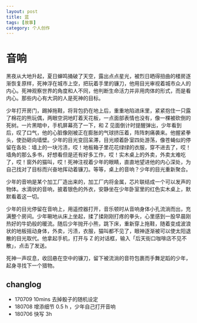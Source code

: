 ```yaml
---
layout: post
title: 蓝
tags: [故事]
category: 个人创作
---
```


# 音响

黑夜从大地升起，夏日蝉鸣捅破了天空，露出点点星光，被烈日晒得扭曲的楼房逐渐恢复原样，死神浮在城市上空，把玩着手里的镰刀，他用目光审视着城市众人的内心。死神观察世界的角度和人不同，他判断生命活力并非用肉体的形式，而是看内心。那些内心有大洞的人是死神的目标。

少年打开房门，踢掉拖鞋，将背包扔在地上后，重重地陷进床里，紧紧抱住一只露了棉花的熊玩偶，两眼空洞地盯着天花板，一点面部表情也没有，像一棵被砍倒的死树。一片黑暗中，手机屏幕亮了一下，和 Z 见面倒计时提醒弹出，少年看到后，叹了口气，他的心脏像刚被正在膨胀的气球挤压着，阵阵刺痛袭来。他握紧拳头，使劲砸向墙壁。少年的目光变回呆滞，目光顺着卧室四处游荡，像苍蝇似的停留在各处：墙上的一块污渍，哎！地板箱子里花花绿绿的衣服，穿不进去了，哎！墙角的那么多书，好想看但是还有好多工作，哎！实木桌上的外卖，外卖太难吃了，哎！窗外的猫叫，哎！死神注视着少年的眼睛，直直地望进他的内心深处，为自己找对了目标而兴奋地挥动着镰刀。等等，桌上的音响？少年的目光重新聚合。

少年的音响是某个加工厂造出来的，加工厂内将金属，芯片联结成一个可以发声的物体。水滴状的音响，披着银色的外衣，安静坐在少年卧室里的红色实木桌上，默默看着这一切。

少年的目光停留在音响上，用遥控器打开，音乐顿时从音响身体小孔流淌而出，充满整个房间。少年唰地从床上坐起，揉了揉刚刚打疼的拳头，心里感到一股早晨刚热好的牛奶般的暖流。随后少年抛开小熊，跳下床，重新穿上拖鞋，随着变成波浪状的地板摇动身体，外卖，污渍，衣服，猫叫都不见了，眼神逐渐被可以使太阳退散的目光取代。他拿起手机，打开与 Z 的对话框，输入「后天街口咖啡店不见不散」，点击了发送。

死神一声叹息，收回悬在空中的镰刀，留下被流淌的音符包裹而手舞足蹈的少年，起身寻找下一个猎物。


## changlog
- 170709 10mins 去掉骰子的随机设定
- 180708 增添细节 0.5 h ，少年自己打开音响
- 180706 快写 3h

